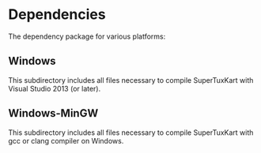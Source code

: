 Dependencies
============

The dependency package for various platforms:

## Windows
This subdirectory includes all files necessary to compile SuperTuxKart
with Visual Studio 2013 (or later).

## Windows-MinGW
This subdirectory includes all files necessary to compile SuperTuxKart with gcc
or clang compiler on Windows.
